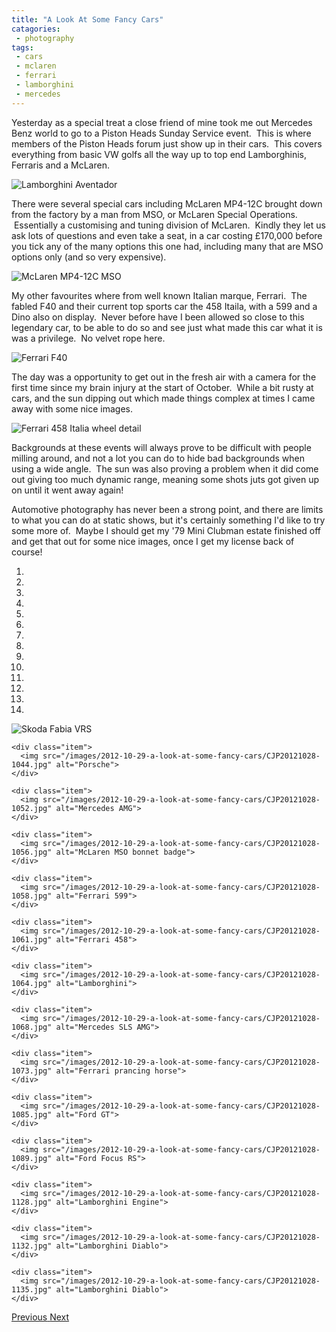 ```yaml
---
title: "A Look At Some Fancy Cars"
catagories:
 - photography
tags:
 - cars
 - mclaren
 - ferrari
 - lamborghini
 - mercedes
---
```

Yesterday as a special treat a close friend of mine took me out Mercedes Benz world to go to a Piston Heads Sunday Service event.  This is where members of the Piston Heads forum just show up in their cars.  This covers everything from basic VW golfs all the way up to top end Lamborghinis, Ferraris and a McLaren.

<img class="padded center"
		alt="Lamborghini Aventador"
		src="/images/2012-10-29-a-look-at-some-fancy-cars/CJP20121028-1064.jpg" />

There were several special cars including McLaren MP4-12C brought down from the factory by a man from MSO, or McLaren Special Operations.  Essentially a customising and tuning division of McLaren.  Kindly they let us ask lots of questions and even take a seat, in a car costing £170,000 before you tick any of the many options this one had, including many that are MSO options only (and so very expensive).

<img class="padded center"
		alt="McLaren MP4-12C MSO"
		src="/images/2012-10-29-a-look-at-some-fancy-cars/CJP20121028-1042.jpg" />

My other favourites where from well known Italian marque, Ferrari.  The fabled F40 and their current top sports car the 458 Itaila, with a 599 and a Dino also on display.  Never before have I been allowed so close to this legendary car, to be able to do so and see just what made this car what it is was a privilege.  No velvet rope here.

<img class="padded center"
		alt="Ferrari F40"
		src="/images/2012-10-29-a-look-at-some-fancy-cars/CJP20121028-1079.jpg" />

The day was a opportunity to get out in the fresh air with a camera for the first time since my brain injury at the start of October.  While a bit rusty at cars, and the sun dipping out which made things complex at times I came away with some nice images.

<img class="padded center"
		alt="Ferrari 458 Italia wheel detail"
		src="/images/2012-10-29-a-look-at-some-fancy-cars/CJP20121028-1070-Edit.jpg" />

Backgrounds at these events will always prove to be difficult with people milling around, and not a lot you can do to hide bad backgrounds when using a wide angle.  The sun was also proving a problem when it did come out giving too much dynamic range, meaning some shots juts got given up on until it went away again!

Automotive photography has never been a strong point, and there are limits to what you can do at static shows, but it's certainly something I'd like to try some more of.  Maybe I should get my '79 Mini Clubman estate finished off and get that out for some nice images, once I get my license back of course!

<div id="carousel-example-generic" class="carousel slide" data-ride="carousel">
  <!-- Indicators -->
  <ol class="carousel-indicators">
    <li data-target="#carousel-example-generic" data-slide-to="0" class="active"></li>
    <li data-target="#carousel-example-generic" data-slide-to="1"></li>
    <li data-target="#carousel-example-generic" data-slide-to="2"></li>
    <li data-target="#carousel-example-generic" data-slide-to="3"></li>
    <li data-target="#carousel-example-generic" data-slide-to="4"></li>
    <li data-target="#carousel-example-generic" data-slide-to="5"></li>
    <li data-target="#carousel-example-generic" data-slide-to="6"></li>
    <li data-target="#carousel-example-generic" data-slide-to="7"></li>
    <li data-target="#carousel-example-generic" data-slide-to="8"></li>
    <li data-target="#carousel-example-generic" data-slide-to="9"></li>
    <li data-target="#carousel-example-generic" data-slide-to="10"></li>
    <li data-target="#carousel-example-generic" data-slide-to="11"></li>
    <li data-target="#carousel-example-generic" data-slide-to="12"></li>
    <li data-target="#carousel-example-generic" data-slide-to="13"></li>
  </ol>

  <!-- Wrapper for slides -->
  <div class="carousel-inner" role="listbox">
    <div class="item active">
      <img src="/images/2012-10-29-a-look-at-some-fancy-cars/CJP20121028-1041.jpg" alt="Skoda Fabia VRS">
    </div>

    <div class="item">
      <img src="/images/2012-10-29-a-look-at-some-fancy-cars/CJP20121028-1044.jpg" alt="Porsche">
    </div>

    <div class="item">
      <img src="/images/2012-10-29-a-look-at-some-fancy-cars/CJP20121028-1052.jpg" alt="Mercedes AMG">
    </div>

    <div class="item">
      <img src="/images/2012-10-29-a-look-at-some-fancy-cars/CJP20121028-1056.jpg" alt="McLaren MSO bonnet badge">
    </div>

    <div class="item">
      <img src="/images/2012-10-29-a-look-at-some-fancy-cars/CJP20121028-1058.jpg" alt="Ferrari 599">
    </div>

    <div class="item">
      <img src="/images/2012-10-29-a-look-at-some-fancy-cars/CJP20121028-1061.jpg" alt="Ferrari 458">
    </div>

    <div class="item">
      <img src="/images/2012-10-29-a-look-at-some-fancy-cars/CJP20121028-1064.jpg" alt="Lamborghini">
    </div>

    <div class="item">
      <img src="/images/2012-10-29-a-look-at-some-fancy-cars/CJP20121028-1068.jpg" alt="Mercedes SLS AMG">
    </div>

    <div class="item">
      <img src="/images/2012-10-29-a-look-at-some-fancy-cars/CJP20121028-1073.jpg" alt="Ferrari prancing horse">
    </div>

    <div class="item">
      <img src="/images/2012-10-29-a-look-at-some-fancy-cars/CJP20121028-1085.jpg" alt="Ford GT">
    </div>

    <div class="item">
      <img src="/images/2012-10-29-a-look-at-some-fancy-cars/CJP20121028-1089.jpg" alt="Ford Focus RS">
    </div>

    <div class="item">
      <img src="/images/2012-10-29-a-look-at-some-fancy-cars/CJP20121028-1128.jpg" alt="Lamborghini Engine">
    </div>

    <div class="item">
      <img src="/images/2012-10-29-a-look-at-some-fancy-cars/CJP20121028-1132.jpg" alt="Lamborghini Diablo">
    </div>

    <div class="item">
      <img src="/images/2012-10-29-a-look-at-some-fancy-cars/CJP20121028-1135.jpg" alt="Lamborghini Diablo">
    </div>

  </div>

  <!-- Controls -->
  <a class="left carousel-control" href="#carousel-example-generic" role="button" data-slide="prev">
    <span class="glyphicon glyphicon-chevron-left" aria-hidden="true"></span>
    <span class="sr-only">Previous</span>
  </a>
  <a class="right carousel-control" href="#carousel-example-generic" role="button" data-slide="next">
    <span class="glyphicon glyphicon-chevron-right" aria-hidden="true"></span>
    <span class="sr-only">Next</span>
  </a>
</div>
